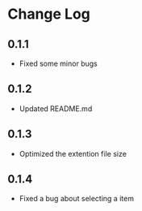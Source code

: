 # Change Log

## 0.1.1

- Fixed some minor bugs

## 0.1.2

- Updated README.md

## 0.1.3

- Optimized the extention file size

## 0.1.4

- Fixed a bug about selecting a item
